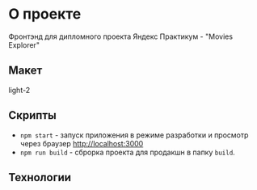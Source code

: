# О проекте

Фронтэнд для дипломного проекта Яндекс Практикум - "Movies Explorer"

## Макет

light-2

## Скрипты

- `npm start` - запуск приложения в режиме разработки и просмотр через браузер [http://localhost:3000](http://localhost:3000)
- `npm run build` - сброрка проекта для продакшн в папку `build`.

## Технологии
